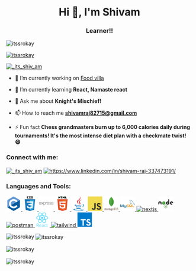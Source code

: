 <h1 align="center">Hi 👋, I'm Shivam</h1>
<h3 align="center">Learner!!</h3>

<p align="left"> <img src="https://komarev.com/ghpvc/?username=itssrokay&label=Profile%20views&color=0e75b6&style=flat" alt="itssrokay" /> </p>

<p align="left"> <a href="https://github.com/ryo-ma/github-profile-trophy"><img src="https://github-profile-trophy.vercel.app/?username=itssrokay" alt="itssrokay" /></a> </p>

<p align="left"> <a href="www.x.com" target="blank"><img src="https://img.shields.io/twitter/follow/_its_shiv_am?logo=twitter&style=for-the-badge" alt="_its_shiv_am" /></a> </p>

- 🔭 I’m currently working on [Food villa](https://github.com/itssrokay/food-app)

- 🌱 I’m currently learning **React, Namaste react**

- 💬 Ask me about **Knight's Mischief!**

- 📫 How to reach me **shivamraj82715@gmail.com**

- ⚡ Fun fact **Chess grandmasters burn up to 6,000 calories daily during tournaments! It's the most intense diet plan with a checkmate twist! 😄**

<h3 align="left">Connect with me:</h3>
<p align="left">
<a href="https://twitter.com/_its_shiv_am" target="blank"><img align="center" src="https://raw.githubusercontent.com/rahuldkjain/github-profile-readme-generator/master/src/images/icons/Social/twitter.svg" alt="_its_shiv_am" height="30" width="40" /></a>
<a href="https://linkedin.com/in/https://www.linkedin.com/in/shivam-raj-337473191/" target="blank"><img align="center" src="https://raw.githubusercontent.com/rahuldkjain/github-profile-readme-generator/master/src/images/icons/Social/linked-in-alt.svg" alt="https://www.linkedin.com/in/shivam-raj-337473191/" height="30" width="40" /></a>
</p>

<h3 align="left">Languages and Tools:</h3>
<p align="left"> <a href="https://www.cprogramming.com/" target="_blank" rel="noreferrer"> <img src="https://raw.githubusercontent.com/devicons/devicon/master/icons/c/c-original.svg" alt="c" width="40" height="40"/> </a> <a href="https://www.w3schools.com/css/" target="_blank" rel="noreferrer"> <img src="https://raw.githubusercontent.com/devicons/devicon/master/icons/css3/css3-original-wordmark.svg" alt="css3" width="40" height="40"/> </a> <a href="https://expressjs.com" target="_blank" rel="noreferrer"> <img src="https://raw.githubusercontent.com/devicons/devicon/master/icons/express/express-original-wordmark.svg" alt="express" width="40" height="40"/> </a> <a href="https://www.w3.org/html/" target="_blank" rel="noreferrer"> <img src="https://raw.githubusercontent.com/devicons/devicon/master/icons/html5/html5-original-wordmark.svg" alt="html5" width="40" height="40"/> </a> <a href="https://www.java.com" target="_blank" rel="noreferrer"> <img src="https://raw.githubusercontent.com/devicons/devicon/master/icons/java/java-original.svg" alt="java" width="40" height="40"/> </a> <a href="https://developer.mozilla.org/en-US/docs/Web/JavaScript" target="_blank" rel="noreferrer"> <img src="https://raw.githubusercontent.com/devicons/devicon/master/icons/javascript/javascript-original.svg" alt="javascript" width="40" height="40"/> </a> <a href="https://www.mongodb.com/" target="_blank" rel="noreferrer"> <img src="https://raw.githubusercontent.com/devicons/devicon/master/icons/mongodb/mongodb-original-wordmark.svg" alt="mongodb" width="40" height="40"/> </a> <a href="https://www.mysql.com/" target="_blank" rel="noreferrer"> <img src="https://raw.githubusercontent.com/devicons/devicon/master/icons/mysql/mysql-original-wordmark.svg" alt="mysql" width="40" height="40"/> </a> <a href="https://nextjs.org/" target="_blank" rel="noreferrer"> <img src="https://cdn.worldvectorlogo.com/logos/nextjs-2.svg" alt="nextjs" width="40" height="40"/> </a> <a href="https://nodejs.org" target="_blank" rel="noreferrer"> <img src="https://raw.githubusercontent.com/devicons/devicon/master/icons/nodejs/nodejs-original-wordmark.svg" alt="nodejs" width="40" height="40"/> </a> <a href="https://postman.com" target="_blank" rel="noreferrer"> <img src="https://www.vectorlogo.zone/logos/getpostman/getpostman-icon.svg" alt="postman" width="40" height="40"/> </a> <a href="https://reactjs.org/" target="_blank" rel="noreferrer"> <img src="https://raw.githubusercontent.com/devicons/devicon/master/icons/react/react-original-wordmark.svg" alt="react" width="40" height="40"/> </a> <a href="https://tailwindcss.com/" target="_blank" rel="noreferrer"> <img src="https://www.vectorlogo.zone/logos/tailwindcss/tailwindcss-icon.svg" alt="tailwind" width="40" height="40"/> </a> <a href="https://www.typescriptlang.org/" target="_blank" rel="noreferrer"> <img src="https://raw.githubusercontent.com/devicons/devicon/master/icons/typescript/typescript-original.svg" alt="typescript" width="40" height="40"/> </a> </p>

<p><img align="left" src="https://github-readme-stats.vercel.app/api/top-langs?username=itssrokay&show_icons=true&locale=en&layout=compact" alt="itssrokay" /></p>

<p>&nbsp;<img align="center" src="https://github-readme-stats.vercel.app/api?username=itssrokay&show_icons=true&locale=en" alt="itssrokay" /></p>

<p><img align="center" src="https://github-readme-streak-stats.herokuapp.com/?user=itssrokay&theme=dark" alt="itssrokay" /></p>
<p><img align="center" src="https://github-readme-streak-stats.herokuapp.com/?user=itssrokay" alt="itssrokay" /></p>

